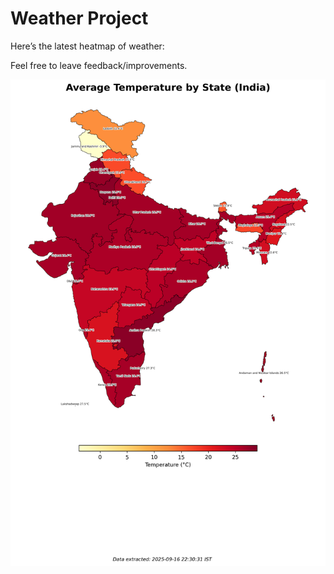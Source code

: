 # Weather Project

Here’s the latest heatmap of weather:

Feel free to leave feedback/improvements.

![India Heatmap](docs/assets/india_heatmap.png?v=C997B1)
